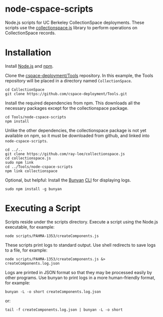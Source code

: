 # node-cspace-scripts

Node.js scripts for UC Berkeley CollectionSpace deployments. These scripts use the [collectionspace.js](https://github.com/ray-lee/collectionspace.js) library to perform operations on CollectionSpace records.

# Installation

Install [Node.js](https://nodejs.org/) and [npm](https://www.npmjs.com/). 

Clone the [cspace-deployment/Tools](https://github.com/cspace-deployment/Tools) repository. In this example, the Tools repository will be placed in a directory named `CollectionSpace`.

```
cd CollectionSpace
git clone https://github.com/cspace-deployment/Tools.git
```

Install the required dependencies from npm. This downloads all the necessary packages except for the collectionspace package.

```
cd Tools/node-cspace-scripts
npm install
```

Unlike the other dependencies, the collectionspace package is not yet available on npm, so it must be downloaded from github, and linked into `node-cspace-scripts`.

```
cd ../..
git clone https://github.com/ray-lee/collectionspace.js
cd collectionspace.js
sudo npm link
cd ../Tools/node-cspace-scripts
npm link collectionspace
```

Optional, but helpful: Install the [Bunyan](https://github.com/trentm/node-bunyan) [CLI](http://trentm.com/node-bunyan/bunyan.1.html) for displaying logs.

```
sudo npm install -g bunyan
```
# Executing a Script

Scripts reside under the scripts directory. Execute a script using the Node.js executable, for example:

```
node scripts/PAHMA-1353/createComponents.js
```

These scripts print logs to standard output. Use shell redirects to save logs to a file, for example:

```
node scripts/PAHMA-1353/createComponents.js &> createComponents.log.json
```

Logs are printed in JSON format so that they may be processed easily by other programs. Use bunyan to print logs in a more human-friendly format, for example:

```
bunyan -L -o short createComponents.log.json
```

or:

```
tail -f createComponents.log.json | bunyan -L -o short
```

